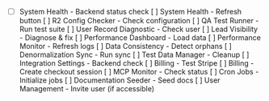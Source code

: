 - [ ] System Health - Backend status check
  [ ] System Health - Refresh button
  [ ] R2 Config Checker - Check configuration
  [ ] QA Test Runner - Run test suite
  [ ] User Record Diagnostic - Check user
  [ ] Lead Visibility - Diagnose & fix
  [ ] Performance Dashboard - Load data
  [ ] Performance Monitor - Refresh logs
  [ ] Data Consistency - Detect orphans
  [ ] Denormalization Sync - Run sync
  [ ] Test Data Manager - Cleanup
  [ ] Integration Settings - Backend check
  [ ] Billing - Test Stripe
  [ ] Billing - Create checkout session
  [ ] MCP Monitor - Check status
  [ ] Cron Jobs - Initialize jobs
  [ ] Documentation Seeder - Seed docs
  [ ] User Management - Invite user (if accessible)